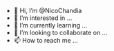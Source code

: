 - 👋 Hi, I’m @NicoChandia
- 👀 I’m interested in ...
- 🌱 I’m currently learning ...
- 💞️ I’m looking to collaborate on ...
- 📫 How to reach me ...

<!---
NicoChandia/NicoChandia is a ✨ special ✨ repository because its `README.md` (this file) appears on your GitHub profile.
You can click the Preview link to take a look at your changes.
--->
